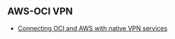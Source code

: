 ## AWS-OCI VPN
* [Connecting OCI and AWS with native VPN services](https://www.oc-blog.com/2020/03/27/connecting-oci-and-aws-with-native-vpn-services/)
